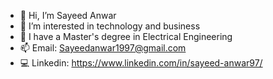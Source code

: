 - 👋 Hi, I’m Sayeed Anwar
- 👀 I’m interested in technology and business
- 🌱 I have a Master's degree in Electrical Engineering
- 📫 Email: Sayeedanwar1997@gmail.com
- 💻 Linkedin: https://www.linkedin.com/in/sayeed-anwar97/

<!---
Sayeed97/Sayeed97 is a ✨ special ✨ repository because its `README.md` (this file) appears on your GitHub profile.
You can click the Preview link to take a look at your changes.
--->
